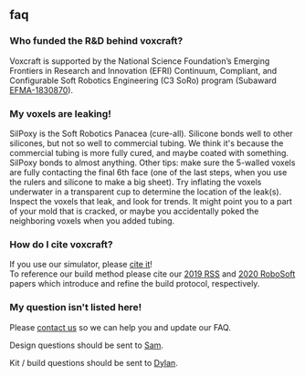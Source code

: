 ## faq


### **Who funded the R&D behind voxcraft?**
Voxcraft is supported by the National Science Foundation’s Emerging Frontiers in Research and Innovation (EFRI) Continuum, Compliant, and Configurable Soft Robotics Engineering (C3 SoRo) program (Subaward [EFMA-1830870](https://nsf.gov/awardsearch/showAward?AWD_ID=1830870)).
<br>


### **My voxels are leaking!**

SilPoxy is the Soft Robotics Panacea (cure-all). 
Silicone bonds well to other silicones, but not so well to commercial tubing. 
We think it's because the commercial tubing is more fully cured, and maybe coated with something. 
SilPoxy bonds to almost anything. 
Other tips: make sure the 5-walled voxels are fully contacting the final 6th face 
(one of the last steps, when you use the rulers and silicone to make a big sheet).
Try inflating the voxels underwater in a transparent cup to determine the location of the leak(s). 
Inspect the voxels that leak, and look for trends. 
It might point you to a part of your mold that is cracked, 
or maybe you accidentally poked the neighboring voxels when you added tubing.
<br>

### **How do I cite voxcraft?**

If you use our simulator, please [cite it](https://voxcraft.github.io/design#cite)!
<br>
To reference our build method please cite 
our [2019 RSS](/research#2019) and [2020 RoboSoft](/research#2020) papers which introduce and refine the build protocol, respectively.
<br>

### **My question isn't listed here!**

Please [contact us](/team) so we can help you and update our FAQ.

Design questions should be sent to [Sam](/team#sam).

Kit / build questions should be sent to [Dylan](/team#dylan).



